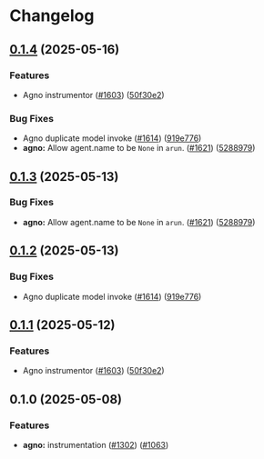 # Changelog

## [0.1.4](https://github.com/daavoo/openinference/compare/python-openinference-instrumentation-agno-v0.1.3...python-openinference-instrumentation-agno-v0.1.4) (2025-05-16)


### Features

* Agno instrumentor ([#1603](https://github.com/daavoo/openinference/issues/1603)) ([50f30e2](https://github.com/daavoo/openinference/commit/50f30e26b5fcc074cc8a7dbbc34e9c11b7af0e41))


### Bug Fixes

* Agno duplicate model invoke ([#1614](https://github.com/daavoo/openinference/issues/1614)) ([919e776](https://github.com/daavoo/openinference/commit/919e776c41fc902f76e8da495c7618ae0ad84292))
* **agno:** Allow agent.name to be `None` in `arun`. ([#1621](https://github.com/daavoo/openinference/issues/1621)) ([5288979](https://github.com/daavoo/openinference/commit/52889796daa5ac221af21b76d77b80e594cdcf89))

## [0.1.3](https://github.com/Arize-ai/openinference/compare/python-openinference-instrumentation-agno-v0.1.2...python-openinference-instrumentation-agno-v0.1.3) (2025-05-13)


### Bug Fixes

* **agno:** Allow agent.name to be `None` in `arun`. ([#1621](https://github.com/Arize-ai/openinference/issues/1621)) ([5288979](https://github.com/Arize-ai/openinference/commit/52889796daa5ac221af21b76d77b80e594cdcf89))

## [0.1.2](https://github.com/Arize-ai/openinference/compare/python-openinference-instrumentation-agno-v0.1.1...python-openinference-instrumentation-agno-v0.1.2) (2025-05-13)


### Bug Fixes

* Agno duplicate model invoke ([#1614](https://github.com/Arize-ai/openinference/issues/1614)) ([919e776](https://github.com/Arize-ai/openinference/commit/919e776c41fc902f76e8da495c7618ae0ad84292))

## [0.1.1](https://github.com/Arize-ai/openinference/compare/python-openinference-instrumentation-agno-v0.1.0...python-openinference-instrumentation-agno-v0.1.1) (2025-05-12)


### Features

* Agno instrumentor ([#1603](https://github.com/Arize-ai/openinference/issues/1603)) ([50f30e2](https://github.com/Arize-ai/openinference/commit/50f30e26b5fcc074cc8a7dbbc34e9c11b7af0e41))

## 0.1.0 (2025-05-08)

### Features

* **agno:** instrumentation ([#1302](https://github.com/Arize-ai/openinference/issues/1302)) ([#1063](https://github.com/Arize-ai/openinference/pull/1063))
